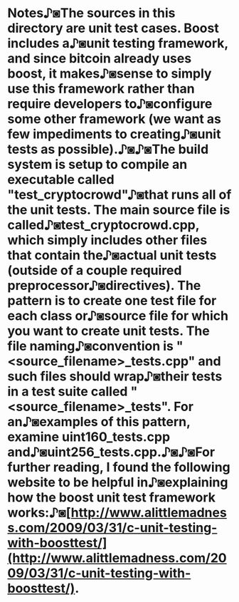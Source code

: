 # Notes♪◙The sources in this directory are unit test cases.  Boost includes a♪◙unit testing framework, and since bitcoin already uses boost, it makes♪◙sense to simply use this framework rather than require developers to♪◙configure some other framework (we want as few impediments to creating♪◙unit tests as possible).♪◙♪◙The build system is setup to compile an executable called "test_cryptocrowd"♪◙that runs all of the unit tests.  The main source file is called♪◙test_cryptocrowd.cpp, which simply includes other files that contain the♪◙actual unit tests (outside of a couple required preprocessor♪◙directives).  The pattern is to create one test file for each class or♪◙source file for which you want to create unit tests.  The file naming♪◙convention is "<source_filename>_tests.cpp" and such files should wrap♪◙their tests in a test suite called "<source_filename>_tests".  For an♪◙examples of this pattern, examine uint160_tests.cpp and♪◙uint256_tests.cpp.♪◙♪◙For further reading, I found the following website to be helpful in♪◙explaining how the boost unit test framework works:♪◙[http://www.alittlemadness.com/2009/03/31/c-unit-testing-with-boosttest/](http://www.alittlemadness.com/2009/03/31/c-unit-testing-with-boosttest/).